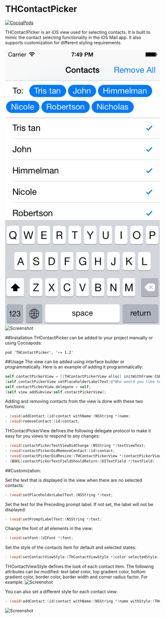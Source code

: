 THContactPicker
===============
[![CocoaPods](https://img.shields.io/cocoapods/v/THContactPicker.svg)](https://github.com/tristanhimmelman/THContactPicker)

THContactPicker is an iOS view used for selecting contacts. It is built to mimic the contact selecting functionality in the iOS Mail app. It also supports customization for different styling requirements. 

![Screenshot](https://raw.githubusercontent.com/tristanhimmelman/THContactPicker/master/screenshot.png)
![Screenshot](https://raw.githubusercontent.com/tristanhimmelman/THContactPicker/master/example.gif)

##Installation
THContactPicker can be added to your project manually or using Cocoapods:
```
pod 'THContactPicker', '~> 1.2'
```

##Usage
The view can be added using interface builder or programmatically. Here is an example of adding it programmatically:
```objective-c
self.contactPickerView = [[THContactPickerView alloc] initWithFrame:CGRectMake(0, 0, self.view.frame.size.width, 100)];
[self.contactPickerView setPlaceholderLabelText:@"Who would you like to message?"];
self.contactPickerView.delegate = self;
[self.view addSubview:self.contactPickerView];
```

Adding and removing contacts from the view is done with these two functions:
```objective-c
- (void)addContact:(id)contact withName:(NSString *)name;
- (void)removeContact:(id)contact;
```

THContactPickerView defines the following delegate protocol to make it easy for you views to respond to any changes:
```objective-c
- (void)contactPickerTextViewDidChange:(NSString *)textViewText;
- (void)contactPickerDidRemoveContact:(id)contact;
- (void)contactPickerDidResize:(THContactPickerView *)contactPickerView;
- (BOOL)contactPickerTextFieldShouldReturn:(UITextField *)textField;
```

##Customization:

Set the text that is displayed in the view when there are no selected contacts:
```objective-c
- (void)setPlaceholderLabelText:(NSString *)text;
```

Set the text for the Preceding prompt label. If not set, the label will not be displayed:
```objective-c
- (void)setPromptLabelText:(NSString *)text;	
```

Change the font of all elements in the view:
```objective-c
- (void)setFont:(UIFont *)font;
```

Set the style of the contacts item for default and selected states:
```objective-c
- (void)setContactViewStyle:(THContactViewStyle *)color selectedStyle:(THContactViewStyle *)selectedColor;
```
THContactViewStyle defines the look of each contact item. The following attributes can be modified: text label color, top gradient color, bottom gradient color, border color, border width and corner radius factor. For example:
![Screenshot](https://raw.githubusercontent.com/tristanhimmelman/THContactPicker/master/bubbleStyle.png)

You can also set a different style for each contact view:
```objective-c
- (void)addContact:(id)contact withName:(NSString *)name withStyle:(THContactViewStyle *)bubbleStyle andSelectedStyle:(THContactViewStyle *)selectedStyle;
```
![Screenshot](https://raw.githubusercontent.com/tristanhimmelman/THContactPicker/master/screenshot2.png)




